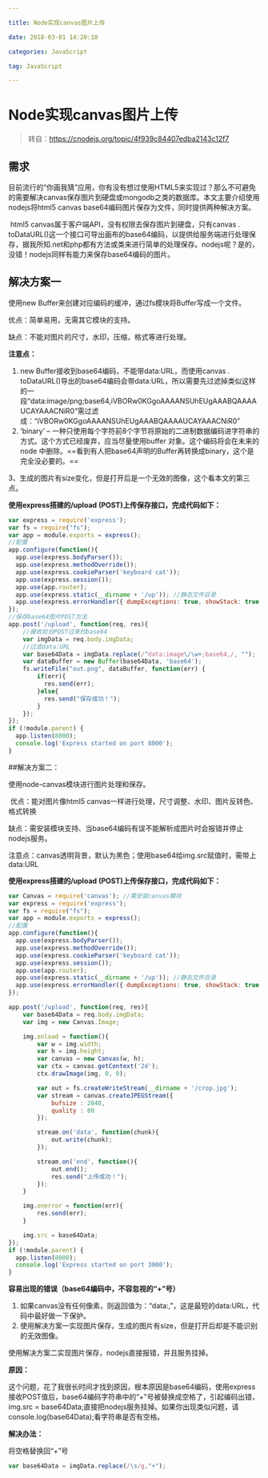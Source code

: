```yaml
---

title: Node实现canvas图片上传

date: 2018-03-01 14:20:10

categories: JavaScript

tag: JavaScript 

---
```


# Node实现canvas图片上传

> 转自：https://cnodejs.org/topic/4f939c84407edba2143c12f7

## 需求

​	目前流行的“你画我猜”应用，你有没有想过使用HTML5来实现过？那么不可避免的需要解决canvas保存图片到硬盘或mongodb之类的数据库。本文主要介绍使用nodejs将html5 canvas base64编码图片保存为文件，同时提供两种解决方案。

​	html5 canvas属于客户端API，没有权限去保存图片到硬盘，只有canvas . toDataURL()这一个接口可导出画布的base64编码，以提供给服务端进行处理保存，据我所知.net和php都有方法或类来进行简单的处理保存。nodejs呢？是的，没错！nodejs同样有能力来保存base64编码的图片。

## 解决方案一

使用new Buffer来创建对应编码的缓冲，通过fs模块将Buffer写成一个文件。

优点：简单易用，无需其它模块的支持。

缺点：不能对图片的尺寸，水印，压缩，格式等进行处理。

**注意点：**

1. new Buffer接收到base64编码，不能带data:URL，而使用canvas . toDataURL()导出的base64编码会带data:URL，所以需要先过滤掉类似这样的一段“data:image/png;base64,iVBORw0KGgoAAAANSUhEUgAAABQAAAAUCAYAAACNiR0”需过滤成：“iVBORw0KGgoAAAANSUhEUgAAABQAAAAUCAYAAACNiR0”
2. ’binary’ – 一种只使用每个字符前8个字节将原始的二进制数据编码进字符串的方式。这个方式已经废弃，应当尽量使用buffer 对象。这个编码将会在未来的node 中删除。==看到有人把base64声明的Buffer再转换成binary，这个是完全没必要的。==

3、生成的图片有size变化，但是打开后是一个无效的图像，这个看本文的第三点。

**使用express搭建的/upload (POST)上传保存接口，完成代码如下：**

```js
var express = require('express');
var fs = require("fs");
var app = module.exports = express();
//配置
app.configure(function(){
  app.use(express.bodyParser());
  app.use(express.methodOverride());
  app.use(express.cookieParser('keyboard cat'));
  app.use(express.session());
  app.use(app.router);
  app.use(express.static(__dirname + '/up')); //静态文件目录
  app.use(express.errorHandler({ dumpExceptions: true, showStack: true }));
});
//保存base64图片POST方法
app.post('/upload', function(req, res){
	//接收前台POST过来的base64
	var imgData = req.body.imgData;
	//过滤data:URL
	var base64Data = imgData.replace(/^data:image\/\w+;base64,/, "");
	var dataBuffer = new Buffer(base64Data, 'base64');
	fs.writeFile("out.png", dataBuffer, function(err) {
		if(err){
		  res.send(err);
		}else{
		  res.send("保存成功！");
		}
	});
});
if (!module.parent) {
  app.listen(8000);
  console.log('Express started on port 8000');
}
```

##解决方案二：

使用node-canvas模块进行图片处理和保存。

​	优点：能对图片像html5 canvas一样进行处理，尺寸调整、水印、图片反转色、格式转换

​	缺点：需安装模块支持、当base64编码有误不能解析成图片时会报错并停止nodejs服务。

​	注意点：canvas透明背景，默认为黑色；使用base64给img.src赋值时，需带上data:URL

**使用express搭建的/upload (POST)上传保存接口，完成代码如下：**

```js
var Canvas = require('canvas'); //需安装canvas模块
var express = require('express');
var fs = require("fs");
var app = module.exports = express();
//配置
app.configure(function(){
  app.use(express.bodyParser());
  app.use(express.methodOverride());
  app.use(express.cookieParser('keyboard cat'));
  app.use(express.session());
  app.use(app.router);
  app.use(express.static(__dirname + '/up')); //静态文件目录
  app.use(express.errorHandler({ dumpExceptions: true, showStack: true }));
});

app.post('/upload', function(req, res){
	var base64Data = req.body.imgData;
	var img = new Canvas.Image;

	img.onload = function(){
		var w = img.width;
		var h = img.height;
		var canvas = new Canvas(w, h);
		var ctx = canvas.getContext('2d');
		ctx.drawImage(img, 0, 0);

		var out = fs.createWriteStream(__dirname + '/crop.jpg');
		var stream = canvas.createJPEGStream({
			bufsize : 2048,
			quality : 80
		});

		stream.on('data', function(chunk){
			out.write(chunk);
		});

		stream.on('end', function(){
			out.end();
			res.send("上传成功！");
		});
	}

	img.onerror = function(err){
		res.send(err);
	}

	img.src = base64Data;
});
if (!module.parent) {
  app.listen(8000);
  console.log('Express started on port 3000');
}
```

**容易出现的错误（base64编码中，不容忽视的“+”号）**

1. 如果canvas没有任何像素，则返回值为：“data:,”，这是最短的data:URL，代码中最好做一下保护。
2. 使用解决方案一实现图片保存，生成的图片有size，但是打开后却是不能识别的无效图像。

使用解决方案二实现图片保存，nodejs直接报错，并且服务挂掉。

**原因：**

这个问题，花了我很长时间才找到原因，根本原因是base64编码，使用express接收POST值后，base64编码字符串中的“+”号被替换成空格了，引起编码出错，img.src = base64Data;直接把nodejs服务挂掉。如果你出现类似问题，请console.log(base64Data);看字符串是否有空格。

**解决办法：**

将空格替换回“+”号

```js
var base64Data = imgData.replace(/\s/g,"+");
```



​	

